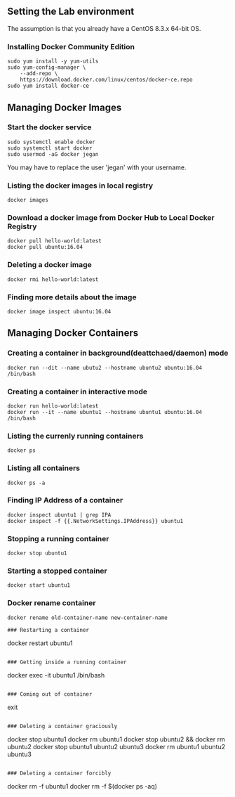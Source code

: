 ## Setting the Lab environment
The assumption is that you already have a CentOS 8.3.x 64-bit OS.

### Installing Docker Community Edition
```
sudo yum install -y yum-utils
sudo yum-config-manager \
    --add-repo \
    https://download.docker.com/linux/centos/docker-ce.repo
sudo yum install docker-ce
```

## Managing Docker Images

### Start the docker service
```
sudo systemctl enable docker
sudo systemctl start docker
sudo usermod -aG docker jegan
```
You may have to replace the user 'jegan' with your username.

### Listing the docker images in local registry
```
docker images
```

### Download a docker image from Docker Hub to Local Docker Registry
```
docker pull hello-world:latest
docker pull ubuntu:16.04
```

### Deleting a docker image
```
docker rmi hello-world:latest

```

### Finding more details about the image
```
docker image inspect ubuntu:16.04
```

## Managing Docker Containers

### Creating a container in background(deattchaed/daemon) mode
```
docker run --dit --name ubutu2 --hostname ubuntu2 ubuntu:16.04 /bin/bash
```

### Creating a container in interactive mode
```
docker run hello-world:latest
docker run --it --name ubuntu1 --hostname ubuntu1 ubuntu:16.04 /bin/bash
```

### Listing the currenly running containers
```
docker ps
```


### Listing all containers
```
docker ps -a
```

### Finding IP Address of a container
```
docker inspect ubuntu1 | grep IPA
docker inspect -f {{.NetworkSettings.IPAddress}} ubuntu1
```

### Stopping a running container
```
docker stop ubuntu1
```

### Starting a stopped container
```
docker start ubuntu1
```

### Docker rename container
```
docker rename old-container-name new-container-name

### Restarting a container
```
docker restart ubuntu1
```

### Getting inside a running container
```
docker exec -it ubuntu1 /bin/bash
```

### Coming out of container
```
exit
```

### Deleting a container graciously
```
docker stop ubuntu1
docker rm ubuntu1
docker stop ubuntu2 && docker rm ubuntu2
docker stop ubuntu1 ubuntu2 ubuntu3
docker rm ubuntu1 ubuntu2 ubuntu3
```

### Deleting a container forcibly
```
docker rm -f ubuntu1
docker rm -f $(docker ps -aq)
```
